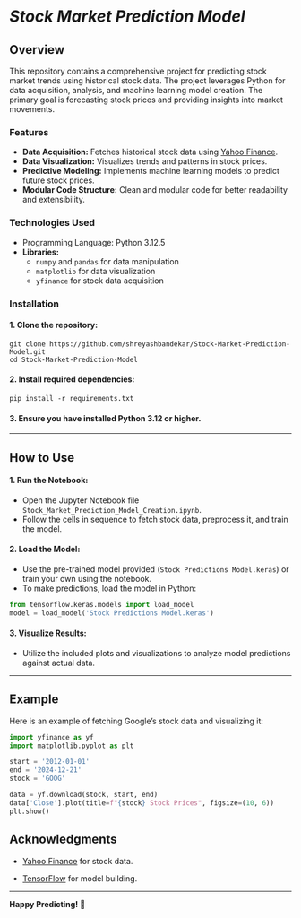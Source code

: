  # ***Stock Market Prediction Model***
## **Overview**
This repository contains a comprehensive project for predicting stock market trends using historical stock data. The project leverages Python for data acquisition, analysis, and machine learning model creation. The primary goal is forecasting stock prices and providing insights into market movements.

### **Features**
* **Data Acquisition:** Fetches historical stock data using [Yahoo Finance](https://finance.yahoo.com/).
* **Data Visualization:** Visualizes trends and patterns in stock prices.
* **Predictive Modeling:** Implements machine learning models to predict future stock prices.
* **Modular Code Structure:** Clean and modular code for better readability and extensibility.


### **Technologies Used**
* Programming Language: Python 3.12.5
* **Libraries:**
  * `numpy` and `pandas` for data manipulation
  * `matplotlib` for data visualization
  * `yfinance` for stock data acquisition

### **Installation**

#### 1. Clone the repository:
```
git clone https://github.com/shreyashbandekar/Stock-Market-Prediction-Model.git
cd Stock-Market-Prediction-Model
```
#### 2. Install required dependencies:
```
pip install -r requirements.txt
```
#### 3. Ensure you have installed Python 3.12 or higher.
-----
## **How to Use**
#### 1. Run the Notebook:
 - Open the Jupyter Notebook file `Stock_Market_Prediction_Model_Creation.ipynb`.
 - Follow the cells in sequence to fetch stock data, preprocess it, and train the model.

#### 2. Load the Model:
 - Use the pre-trained model provided (`Stock Predictions Model.keras`) or train your own using the notebook.
 - To make predictions, load the model in Python:
```python
from tensorflow.keras.models import load_model
model = load_model('Stock Predictions Model.keras')
```
#### 3. Visualize Results:

- Utilize the included plots and visualizations to analyze model predictions against actual data.
---


## **Example**

Here is an example of fetching Google’s stock data and visualizing it:

```python
import yfinance as yf
import matplotlib.pyplot as plt

start = '2012-01-01'
end = '2024-12-21'
stock = 'GOOG'

data = yf.download(stock, start, end)
data['Close'].plot(title=f"{stock} Stock Prices", figsize=(10, 6))
plt.show()
```


## **Acknowledgments**

- [Yahoo Finance](https://finance.yahoo.com/) for stock data.

- [TensorFlow](https://www.tensorflow.org/) for model building.

-----
**Happy Predicting! 🚀**
